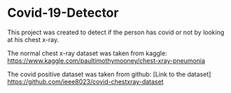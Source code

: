 # Covid-19-Detector

This project was created to detect if the person has covid or not by looking at his chest x-ray.

The normal chest x-ray dataset was taken from kaggle:
https://www.kaggle.com/paultimothymooney/chest-xray-pneumonia

The covid positive dataset was taken from github:
[Link to the dataset] https://github.com/ieee8023/covid-chestxray-dataset

